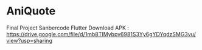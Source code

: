 # AniQuote

Final Project Sanbercode Flutter
Download APK : https://drive.google.com/file/d/1mb8TIMybpv6981S3Yy6gYDYqdzSMG3vu/view?usp=sharing
